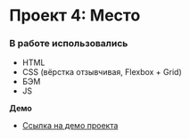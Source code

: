 # Проект 4: Место

### В работе использовались

* HTML
* CSS (вёрстка отзывчивая, Flexbox + Grid)
* БЭМ
* JS

**Демо**

* [Ссылка на демо проекта](https://kalibryyy.github.io/mesto/)


